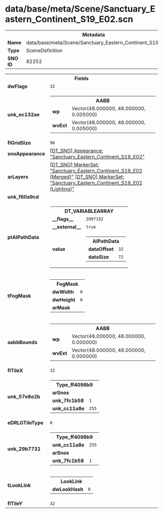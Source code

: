 <h1>data/base/meta/Scene/Sanctuary_Eastern_Continent_S19_E02.scn</h1><table><tr><th colspan="100%">Metadata</th></tr><tr><td><b>Name</b></td><td>data/base/meta/Scene/Sanctuary_Eastern_Continent_S19_E02.scn</td></tr><tr><td><b>Type</b></td><td>SceneDefinition</td></tr><tr><td><b>SNO ID</b></td><td>82252</td></tr></table>

<table><tr><th colspan="100%">Fields</th></tr><tr><td><b>dwFlags</b></td><td><code>32</code></td></tr><tr><td><b>unk_ec132ae</b></td><td><table><tr><th colspan="100%">AABB</th></tr><tr><td><b>wp</b></td><td>Vector(48.000000, 48.000000, 0.005000)</td></tr><tr><td><b>wvExt</b></td><td>Vector(48.000000, 48.000000, 0.005000)</td></tr></table>

</td></tr><tr><td><b>flGridSize</b></td><td><code>96</code></td></tr><tr><td><b>snoAppearance</b></td><td><a href="..\Appearance\Sanctuary_Eastern_Continent_S19_E02.app.md">[DT_SNO] Appearance: "Sanctuary_Eastern_Continent_S19_E02"</a></td></tr><tr><td><b>arLayers</b></td><td><a href="..\MarkerSet\Sanctuary_Eastern_Continent_S19_E02 (Merged).mrk.md">[DT_SNO] MarkerSet: "Sanctuary_Eastern_Continent_S19_E02 (Merged)"</a>
<a href="..\MarkerSet\Sanctuary_Eastern_Continent_S19_E02 (Lighting).mrk.md">[DT_SNO] MarkerSet: "Sanctuary_Eastern_Continent_S19_E02 (Lighting)"</a>
</td></tr><tr><td><b>unk_f60a9cd</b></td><td></td></tr><tr><td><b>ptAIPathData</b></td><td><table><tr><th colspan="100%">DT_VARIABLEARRAY</th></tr><tr><td><b>__flags__</b></td><td><code>2097152</code></td></tr><tr><td><b>__external__</b></td><td><code>true</code></td></tr><tr><td><b>value</b></td><td><table><tr><th colspan="100%">AIPathData</th></tr><tr><td><b>dataOffset</b></td><td><code>32</code></td></tr><tr><td><b>dataSize</b></td><td><code>72</code></td></tr></table>

</td></tr></table>

</td></tr><tr><td><b>tFogMask</b></td><td><table><tr><th colspan="100%">FogMask</th></tr><tr><td><b>dwWidth</b></td><td><code>0</code></td></tr><tr><td><b>dwHeight</b></td><td><code>0</code></td></tr><tr><td><b>arMask</b></td><td></td></tr></table>

</td></tr><tr><td><b>aabbBounds</b></td><td><table><tr><th colspan="100%">AABB</th></tr><tr><td><b>wp</b></td><td>Vector(48.000000, 48.000000, 0.000000)</td></tr><tr><td><b>wvExt</b></td><td>Vector(48.000000, 48.000000, 0.000000)</td></tr></table>

</td></tr><tr><td><b>flTileX</b></td><td><code>32</code></td></tr><tr><td><b>unk_57e8e2b</b></td><td><table><tr><th colspan="100%">Type_ff4098b9</th></tr><tr><td><b>arSnos</b></td><td></td></tr><tr><td><b>unk_7fc1b58</b></td><td><code>1</code></td></tr><tr><td><b>unk_cc11a8e</b></td><td><code>255</code>
</td></tr></table>

</td></tr><tr><td><b>eDRLGTileType</b></td><td><code>0</code></td></tr><tr><td><b>unk_29b7731</b></td><td><table><tr><th colspan="100%">Type_ff4098b9</th></tr><tr><td><b>unk_cc11a8e</b></td><td><code>255</code>
</td></tr><tr><td><b>arSnos</b></td><td></td></tr><tr><td><b>unk_7fc1b58</b></td><td><code>1</code></td></tr></table>

</td></tr><tr><td><b>tLookLink</b></td><td><table><tr><th colspan="100%">LookLink</th></tr><tr><td><b>dwLookHash</b></td><td><code>0</code></td></tr></table>

</td></tr><tr><td><b>flTileY</b></td><td><code>32</code></td></tr></table>

